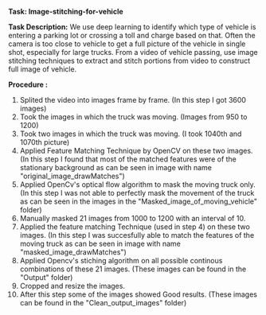 **Task: Image-stitching-for-vehicle**

**Task Description:**
We use deep learning to identify which type of vehicle is entering a parking lot or crossing a toll and charge based on that. Often the camera is too close to vehicle to get a full picture of the vehicle in single shot, especially for large trucks. From a video of vehicle passing, use image stitching techniques to extract and stitch portions from video to construct full image of vehicle.

**Procedure :**
1. Splited the video into images frame by frame. (In this step I got 3600 images)
2. Took the images in which the truck was moving. (Images from 950 to 1200)
3. Took two images in which the truck was moving. (I took 1040th and 1070th picture)
4. Applied Feature Matching Technique by OpenCV on these two images. (In this step I found that most of the matched features were of the stationary background as can be seen in image with name "original_image_drawMatches")
5. Applied OpenCv's optical flow algorithm to mask the moving truck only. (In this step I was not able to perfectly mask the movement of the truck as can be seen in the images in the "Masked_image_of_moving_vehicle" folder)
6. Manually masked 21 images from 1000 to 1200 with an interval of 10.
7. Applied the feature matching Technique (used in step 4) on these two images. (In this step I was succesfully able to match the features of the moving truck as can be seen in image with name "masked_image_drawMatches")
8. Applied Opencv's stiching algorithm on all possible continous combinations of these 21 images. (These images can be found in the "Output" folder)
9. Cropped and resize the images.
10. After this step some of the images showed Good results. (These images can be found in the "Clean_output_images" folder)

